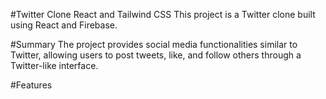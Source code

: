 #Twitter Clone React and Tailwind CSS
This project is a Twitter clone built using React and Firebase.

#Summary
The project provides social media functionalities similar to Twitter, allowing users to post tweets, like, and follow others through a Twitter-like interface.

#Features
